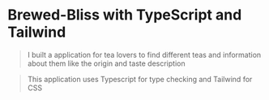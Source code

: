 # Brewed-Bliss with TypeScript and Tailwind

> I built a application for tea lovers to find different teas and information about them like the origin and taste description

> This application uses Typescript for type checking and Tailwind for CSS 

> 